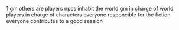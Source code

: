 1 gm
others are players
npcs inhabit the world
gm in charge of world
players in charge of characters
everyone responcible for the fiction
everyone contributes to a good session